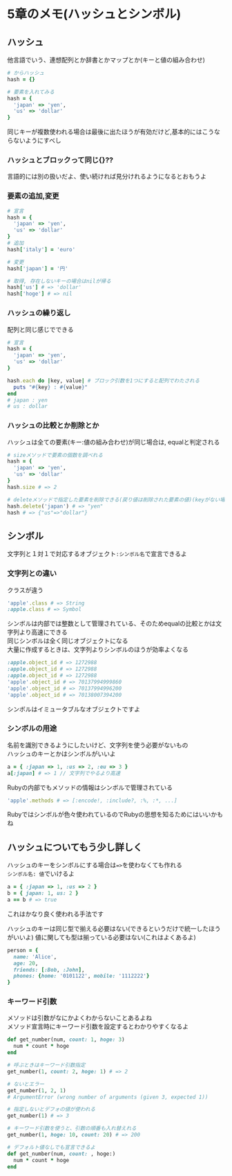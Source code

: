 # 5章のメモ(ハッシュとシンボル)

## ハッシュ

他言語でいう、連想配列とか辞書とかマップとか(キーと値の組み合わせ)

```ruby
# からハッシュ
hash = {}

# 要素を入れてみる
hash = {
  'japan' => 'yen',
  'us' => 'dollar'
}
```

同じキーが複数使われる場合は最後に出たほうが有効だけど,基本的にはこうならないようにすべし  

### ハッシュとブロックって同じ{}??

言語的には別の扱いだよ、使い続ければ見分けれるようになるとおもうよ

### 要素の追加,変更

```ruby
# 宣言
hash = {
  'japan' => 'yen',
  'us' => 'dollar'
}
# 追加
hash['italy'] = 'euro'

# 変更
hash['japan'] = '円'

# 取得, 存在しないキーの場合はnilが帰る
hash['us'] # => 'dollar' 
hash['hoge'] # => nil
```

### ハッシュの繰り返し

配列と同じ感じでできる

```ruby
# 宣言
hash = {
  'japan' => 'yen',
  'us' => 'dollar'
}

hash.each do |key, value| # ブロック引数を1つにすると配列でわたされる 
  puts "#{key} : #{value}"
end
# japan : yen
# us : dollar
```

### ハッシュの比較とか削除とか

ハッシュは全ての要素(キー:値の組み合わせ)が同じ場合は, equalと判定される

```ruby
# sizeメソッドで要素の個数を調べれる
hash = {
  'japan' => 'yen',
  'us' => 'dollar'
}
hash.size # => 2

# deleteメソッドで指定した要素を削除できる(戻り値は削除された要素の値)(keyがない場合はnil)
hash.delete('japan') # => "yen"
hash # => {"us"=>"dollar"}

```

## シンボル

文字列と１対１で対応するオブジェクト`:シンボル名`で宣言できるよ

### 文字列との違い

クラスが違う

```ruby
'apple'.class # => String
:apple.class # => Symbol
```

シンボルは内部では整数として管理されている、そのためequalの比較とかは文字列より高速にできる  
同じシンボルは全く同じオブジェクトになる  
大量に作成するときは、文字列よりシンボルのほうが効率よくなる

```ruby
:apple.object_id # => 1272988
:apple.object_id # => 1272988
:apple.object_id # => 1272988
'apple'.object_id # => 70137994999860
'apple'.object_id # => 70137994996200
'apple'.object_id # => 70138007394200
```

シンボルはイミュータブルなオブジェクトですよ

### シンボルの用途

名前を識別できるようにしたいけど、文字列を使う必要がないもの  
ハッシュのキーとかはシンボルがいいよ

```ruby
a = { :japan => 1, :us => 2, :eu => 3 }
a[:japan] # => 1 // 文字列でやるより高速
```

Rubyの内部でもメソッドの情報はシンボルで管理されている
```ruby
'apple'.methods # => [:encode!, :include?, :%, :*, ...]
```

Rubyではシンボルが色々使われているのでRubyの思想を知るためにはいいかもね


## ハッシュについてもう少し詳しく

ハッシュのキーをシンボルにする場合は`=>`を使わなくても作れる  
`シンボル名: 値`でいけるよ

```ruby
a = { :japan => 1, :us => 2 }
b = { japan: 1, us: 2 }
a == b # => true
```

これはかなり良く使われる手法です

ハッシュのキーは同じ型で揃える必要はない(できるというだけで統一したほうがいいよ)
値に関しても型は揃っている必要はない(これはよくあるよ)

```ruby
person = {
  name: 'Alice',
  age: 20,
  friends: [:Bob, :John],
  phones: {home: '0101122', mobile: '1112222'}
}
```

### キーワード引数

メソッドは引数がなにかよくわからないことあるよね  
メソッド宣言時にキーワード引数を設定するとわかりやすくなるよ


```ruby
def get_number(num, count: 1, hoge: 3)
  num * count * hoge
end

# 呼ぶときはキーワード引数指定
get_number(1, count: 2, hoge: 1) # => 2

# ないとエラー
get_number(1, 2, 1)
# ArgumentError (wrong number of arguments (given 3, expected 1))

# 指定しないとデフォの値が使われる
get_number(1) # => 3

# キーワード引数を使うと、引数の順番も入れ替えれる
get_number(1, hoge: 10, count: 20) # => 200

# デフォルト値なしでも宣言できるよ
def get_number(num, count: , hoge:)
  num * count * hoge
end 
```